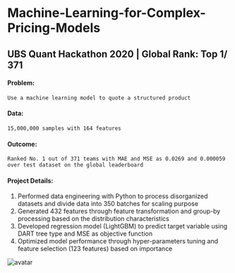 # Machine-Learning-for-Complex-Pricing-Models
## UBS Quant Hackathon 2020 | Global Rank: Top 1/ 371

#### Problem: 
    Use a machine learning model to quote a structured product 
    
#### Data:
    15,000,000 samples with 164 features
    
#### Outcome:
    Ranked No. 1 out of 371 teams with MAE and MSE as 0.0269 and 0.000059 over test dataset on the global leaderboard
    
#### Project Details:
1. Performed data engineering with Python to process disorganized datasets and divide data into 350 batches for scaling purpose
2. Generated 432 features through feature transformation and group-by processing based on the distribution characteristics
3. Developed regression model (LightGBM) to predict target variable using DART tree type and MSE as objective function
4. Optimized model performance through hyper-parameters tuning and feature selection (123 features) based on importance

![avatar](D:\Fordham\UBS\results\202010212.png)
